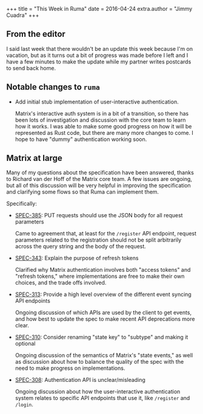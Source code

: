 +++
title = "This Week in Ruma"
date = 2016-04-24
extra.author = "Jimmy Cuadra"
+++

## From the editor

I said last week that there wouldn't be an update this week because I'm on vacation, but as it turns out a bit of progress was made before I left and I have a few minutes to make the update while my partner writes postcards to send back home.

## Notable changes to `ruma`

* Add initial stub implementation of user-interactive authentication.

  Matrix's interactive auth system is in a bit of a transition, so there has been lots of investigation and discussion with the core team to learn how it works.
  I was able to make some good progress on how it will be represented as Rust code, but there are many more changes to come.
  I hope to have "dummy" authentication working soon.

## Matrix at large

Many of my questions about the specification have been answered, thanks to Richard van der Hoff of the Matrix core team.
A few issues are ongoing, but all of this discussion will be very helpful in improving the specification and clarifying some flows so that Ruma can implement them.

Specifically:

* [SPEC-385](https://matrix.org/jira/browse/SPEC-385): PUT requests should use the JSON body for all request parameters

  Came to agreement that, at least for the `/register` API endpoint, request parameters related to the registration should not be split arbitrarily across the query string and the body of the request.

* [SPEC-343](https://matrix.org/jira/browse/SPEC-343): Explain the purpose of refresh tokens

  Clarified why Matrix authentication involves both "access tokens" and "refresh tokens," where implementations are free to make their own choices, and the trade offs involved.

* [SPEC-313](https://matrix.org/jira/browse/SPEC-313): Provide a high level overview of the different event syncing API endpoints

  Ongoing discussion of which APIs are used by the client to get events, and how best to update the spec to make recent API deprecations more clear.

* [SPEC-310](https://matrix.org/jira/browse/SPEC-310): Consider renaming "state key" to "subtype" and making it optional

  Ongoing discussion of the semantics of Matrix's "state events," as well as discussion about how to balance the quality of the spec with the need to make progress on implementations.

* [SPEC-308](https://matrix.org/jira/browse/SPEC-308): Authentication API is unclear/misleading

  Ongoing discussion about how the user-interactive authentication system relates to specific API endpoints that use it, like `/register` and `/login`.
